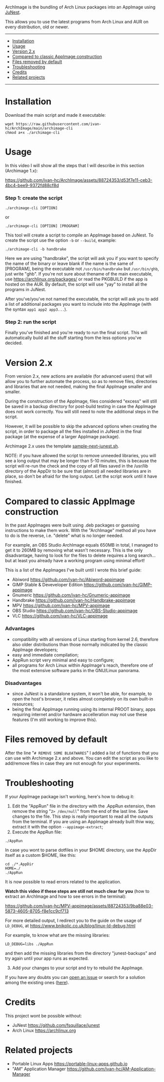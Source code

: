 ArchImage is the bundling of Arch Linux packages into an AppImage using [JuNest](https://github.com/fsquillace/junest).

This allows you to use the latest programs from Arch Linux and AUR on every distribution, old or newer.

------------------------------------------
- [Installation](#installation)
- [Usage](#usage)
- [Version 2.x](#version-2.x)
- [Compared to classic AppImage construction](#compared-to-classic-appimage-construction)
- [Files removed by default](#files-removed-by-default)
- [Troubleshooting](#troubleshooting)
- [Credits](#credits)
- [Related projects](#related-projects)

------------------------------------------

# Installation
Download the main script and made it executable:

    wget https://raw.githubusercontent.com/ivan-hc/ArchImage/main/archimage-cli
    chmod a+x ./archimage-cli

# Usage
In this video I will show all the steps that I will describe in this section (Archimage 1.x):

https://github.com/ivan-hc/ArchImage/assets/88724353/d53f7e11-ceb3-4bc4-bee9-9372fd88cf8d


### Step 1: create the script
    ./archimage-cli [OPTION]
or

    ./archimage-cli [OPTION] [PROGRAM]

This tool will create a script to compile an AppImage based on JuNest. To create the script use the option `-b` or `--build`, example:

    ./archimage-cli -b handbrake
Here we are using "handbrake", the script will ask you if you want to specify the name of the binary or leave blank if the name is the same of [PROGRAM], being the executable not `/usr/bin/handbrake` but `/usr/bin/ghb`, just write "ghb". If you're not sure about thename of the main executable, use https://archlinux.org/packages/ or read the PKGBUILD if the app is hosted on the AUR. By default, the script will use "yay" to install all the programs in JuNest.

After you've/you've not named the executable, the script will ask you to add a list of additional packages you want to include into the AppImage (with the syntax `app1 app2 app3...`).

### Step 2: run the script
Finally you've finished and you're ready to run the final script. This will automatically build all the stuff starting from the less options you've decided.

# Version 2.x
From version 2.x, new actions are available (for advanced users) that will allow you to further automate the process, so as to remove files, directories and libraries that are not needed, making the final AppImage smaller and smaller.

During the construction of the AppImage, files considered "excess" will still be saved in a backup directory for post-build testing in case the AppImage does not work correctly. You will still need to note the additional steps in the script.

However, it will be possible to skip the advanced options when creating the script, in order to package all the files installed in JuNest in the final package (at the expense of a larger AppImage package).

Archimage 2.x uses the template [sample-next-junest.sh](https://github.com/ivan-hc/ArchImage/blob/main/sample-next-junest.sh).

NOTE: if you have allowed the script to remove unneeded libraries, you will see a long output that may be longer than 5-10 minutes, this is because the script will re-run the check and the copy of all files saved in the /usr/lib directory of the AppDir to be sure that (almost) all needed libraries are in place, so don't be afraid for the long output. Let the script work until it have finished.

# Compared to classic AppImage construction
In the past AppImages were built using .deb packages or guessing instructions to make them work. With the "ArchImage" method all you have to do is the reverse, i.e. "delete" what is no longer needed.

For example, an OBS Studio ArchImage equals 650MB in total, I managed to get it to 260MB by removing what wasn't necessary. This is the only disadvantage, having to look for the files to delete requires a long search... but at least you already have a working program using minimal effort!

This is a list of the AppImages I've built until I wrote this brief guide:
- Abiword https://github.com/ivan-hc/Abiword-appimage
- GIMP Stable & Deveveloper Edition https://github.com/ivan-hc/GIMP-appimage
- Gnumeric https://github.com/ivan-hc/Gnumeric-appimage
- Handbrake https://github.com/ivan-hc/Handbrake-appimage
- MPV https://github.com/ivan-hc/MPV-appimage
- OBS Studio https://github.com/ivan-hc/OBS-Studio-appimage
- VLC https://github.com/ivan-hc/VLC-appimage

### Advantages
- compatibility with all versions of Linux starting from kernel 2.6, therefore also older distributions than those normally indicated by the classic AppImage developers;
- easy and immediate compilation;
- AppRun script very minimal and easy to configure;
- all programs for Arch Linux within AppImage's reach, therefore one of the most extensive software parks in the GNU/Linux panorama.

### Disadvantages
- since JuNest is a standalone system, it won't be able, for example, to open the host's browser, it relies almost completely on its own built-in resources;
- being the final AppImage running using its internal PROOT binary, apps requiring internet and/or hardware accelleration may not use these features (I'm still working to improve this).

# Files removed by default
After the line "`# REMOVE SOME BLOATWARES`" I added a list of functions that you can use with Archimage 2.x and above. You can edit the script as you like to add/remove files in case they are not enough for your experiments.

# Troubleshooting
If your AppImage package isn't working, here's how to debug it:
1. Edit the "AppRun" file in the directory with the .AppRun extension, then remove the string "`2> /dev/null`" from the end of the last line. Save changes to the file. This step is really important to read all the outputs from the terminal. If you are using an AppImage already built thiw way, extract it with the option `--appimage-extract`;
2. Execute the AppRun file:
```
./AppRun
```
In case you wont to parse dotfiles in your $HOME directory, use the AppDir itself as a custom $HOME, like this:
```
cd ./*.AppDir
HOME=./
./AppRun
```
It is now possible to read errors related to the application.

**Watch this video if these steps are still not much clear for you** (how to extract an ArchImage and how to see errors in the terminal):

https://github.com/ivan-hc/MPV-appimage/assets/88724353/9ba88e03-5873-4605-8705-f8e1cc9cf713

For more detailed output, I redirect you to the guide on the usage of `LD_DEBUG`, at https://www.bnikolic.co.uk/blog/linux-ld-debug.html

For example, to know what are the missing libraries:
```
LD_DEBUG=libs ./AppRun
```
and then add the missing libraries from the directory "junest-backups" and try again until your app runs as expected. 

3. Add your changes to your script and try to rebuild the AppImage.

If you have any doubts you can [open an issue](https://github.com/ivan-hc/ArchImage/issues) or search for a solution among the existing ones ([here](https://github.com/ivan-hc/ArchImage/issues?q=)).

# Credits
This project wont be possible without:
- JuNest https://github.com/fsquillace/junest
- Arch Linux https://archlinux.org

# Related projects
- Portable Linux Apps https://portable-linux-apps.github.io
- "AM" Application Manager https://github.com/ivan-hc/AM-Application-Manager 
